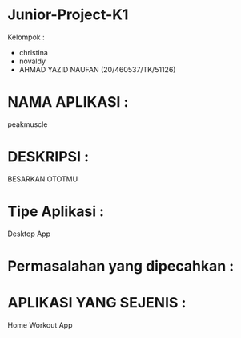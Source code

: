# Junior-Project-K1

Kelompok :
- christina
- novaldy
- AHMAD YAZID NAUFAN				(20/460537/TK/51126)

# NAMA APLIKASI :
peakmuscle

# DESKRIPSI :
BESARKAN OTOTMU

# Tipe Aplikasi :
Desktop App

# Permasalahan yang dipecahkan :


# APLIKASI YANG SEJENIS :
Home Workout App 

